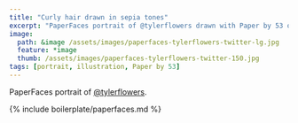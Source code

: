 ```yaml
---
title: "Curly hair drawn in sepia tones"
excerpt: "PaperFaces portrait of @tylerflowers drawn with Paper by 53 on an iPad."
image: 
  path: &image /assets/images/paperfaces-tylerflowers-twitter-lg.jpg 
  feature: *image
  thumb: /assets/images/paperfaces-tylerflowers-twitter-150.jpg
tags: [portrait, illustration, Paper by 53]
---
```


PaperFaces portrait of [@tylerflowers](http://twitter.com/tylerflowers).

{% include boilerplate/paperfaces.md %}